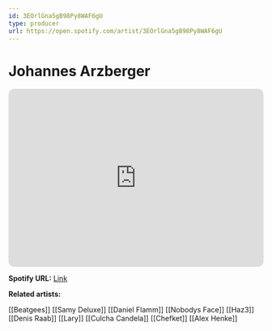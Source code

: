 ```yaml
---
id: 3EOrlGna5gB98Py8WAF6gU
type: producer
url: https://open.spotify.com/artist/3EOrlGna5gB98Py8WAF6gU
---
```

# Johannes Arzberger

<iframe style="border-radius:12px" src="https://open.spotify.com/embed/artist/3EOrlGna5gB98Py8WAF6gU" width="100%" height="352" frameBorder="0" allowfullscreen="" allow="autoplay; clipboard-write; encrypted-media; fullscreen; picture-in-picture" loading="lazy"></iframe>

**Spotify URL:** [Link](https://open.spotify.com/artist/3EOrlGna5gB98Py8WAF6gU)

**Related artists:**

[[Beatgees]]
[[Samy Deluxe]]
[[Daniel Flamm]]
[[Nobodys Face]]
[[Haz3]]
[[Denis Raab]]
[[Lary]]
[[Culcha Candela]]
[[Chefket]]
[[Alex Henke]]
